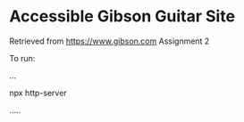 Accessible Gibson Guitar Site
===============================

Retrieved from https://www.gibson.com Assignment 2

To run:

...

npx http-server

.....